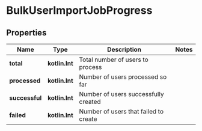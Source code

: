 
# BulkUserImportJobProgress

## Properties
| Name | Type | Description | Notes |
| ------------ | ------------- | ------------- | ------------- |
| **total** | **kotlin.Int** | Total number of users to process |  |
| **processed** | **kotlin.Int** | Number of users processed so far |  |
| **successful** | **kotlin.Int** | Number of users successfully created |  |
| **failed** | **kotlin.Int** | Number of users that failed to create |  |



